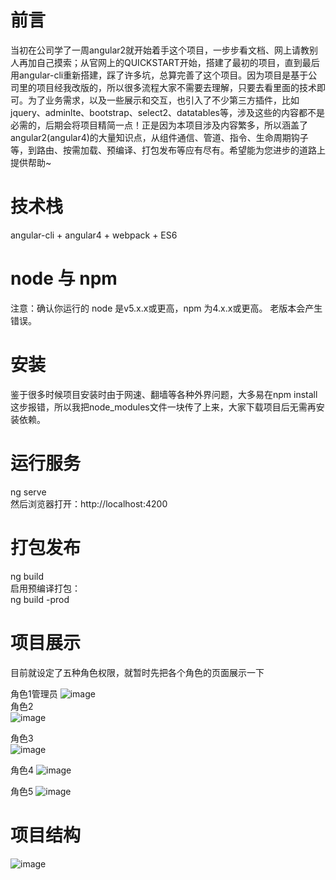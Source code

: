 # 前言
当初在公司学了一周angular2就开始着手这个项目，一步步看文档、网上请教别人再加自己摸索；从官网上的QUICKSTART开始，搭建了最初的项目，直到最后用angular-cli重新搭建，踩了许多坑，总算完善了这个项目。因为项目是基于公司里的项目经我改版的，所以很多流程大家不需要去理解，只要去看里面的技术即可。为了业务需求，以及一些展示和交互，也引入了不少第三方插件，比如jquery、adminlte、bootstrap、select2、datatables等，涉及这些的内容都不是必需的，后期会将项目精简一点！正是因为本项目涉及内容繁多，所以涵盖了angular2(angular4)的大量知识点，从组件通信、管道、指令、生命周期钩子等，到路由、按需加载、预编译、打包发布等应有尽有。希望能为您进步的道路上提供帮助~
# 技术栈
angular-cli + angular4 + webpack + ES6 
# node 与 npm
注意：确认你运行的 node 是v5.x.x或更高，npm 为4.x.x或更高。 老版本会产生错误。
# 安装
鉴于很多时候项目安装时由于网速、翻墙等各种外界问题，大多易在npm install这步报错，所以我把node_modules文件一块传了上来，大家下载项目后无需再安装依赖。
# 运行服务
ng serve  
然后浏览器打开：http://localhost:4200
# 打包发布
ng build  
启用预编译打包：  
ng build -prod
# 项目展示
目前就设定了五种角色权限，就暂时先把各个角色的页面展示一下  

角色1管理员
![image](https://github.com/HALOH/angular-cli-btm/blob/master/screenshots/role1.gif )    
角色2  
![image](https://github.com/HALOH/angular-cli-btm/blob/master/screenshots/role2.gif )  

角色3  
![image](https://github.com/HALOH/angular-cli-btm/blob/master/screenshots/role3.gif )    

角色4
![image](https://github.com/HALOH/angular-cli-btm/blob/master/screenshots/role4.gif )    

角色5
![image](https://github.com/HALOH/angular-cli-btm/blob/master/screenshots/role5.gif )  

# 项目结构
![image](https://github.com/HALOH/angular-cli-btm/blob/master/screenshots/liucheng.jpg )




